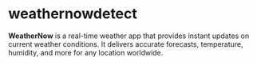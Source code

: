 # weathernowdetect
**WeatherNow** is a real-time weather app that provides instant updates on current weather conditions. It delivers accurate forecasts, temperature, humidity, and more for any location worldwide.
